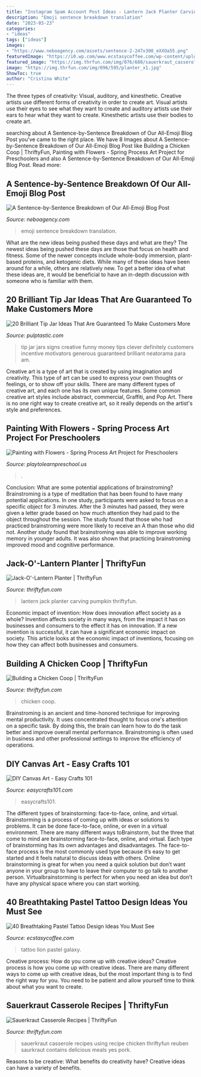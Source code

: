 ```yaml
---
title: "Instagram Spam Account Post Ideas - Lantern Jack Planter Carving Pumpkin Thriftyfun"
description: "Emoji sentence breakdown translation"
date: "2023-03-23"
categories:
- "ideas"
tags: ["ideas"]
images:
- "https://www.neboagency.com/assets/sentence-2-247x300_eXXOa55.png"
featuredImage: "https://i0.wp.com/www.ecstasycoffee.com/wp-content/uploads/2017/03/Galaxy-lion.jpg?resize=600%2C825"
featured_image: "https://img.thrfun.com/img/076/680/sauerkraut_casserole_l1.jpg"
image: "https://img.thrfun.com/img/096/595/planter_x1.jpg"
ShowToc: true
author: "Cristina White"
---
```



The three types of creativity: Visual, auditory, and kinesthetic.
Creative artists use different forms of creativity in order to create art. Visual artists use their eyes to see what they want to create and auditory artists use their ears to hear what they want to create. Kinesthetic artists use their bodies to create art.

	

		
searching about A Sentence-by-Sentence Breakdown of Our All-Emoji Blog Post you've came to the right place. We have 8 Images about A Sentence-by-Sentence Breakdown of Our All-Emoji Blog Post like Building a Chicken Coop | ThriftyFun, Painting with Flowers - Spring Process Art Project for Preschoolers and also A Sentence-by-Sentence Breakdown of Our All-Emoji Blog Post. Read more:
		
    
## A Sentence-by-Sentence Breakdown Of Our All-Emoji Blog Post

<img loading=lazy src="https://www.neboagency.com/assets/sentence-2-247x300_eXXOa55.png" onerror="this.onerror=null;this.src='https://tse1.mm.bing.net/th?id=OIP.SI8CZWsiNRPFGnkErnqp3gAAAA&amp;pid=15.1';" alt="A Sentence-by-Sentence Breakdown of Our All-Emoji Blog Post">

_Source: neboagency.com_

>emoji sentence breakdown translation. 

	

What are the new ideas being pushed these days and what are they?
The newest ideas being pushed these days are those that focus on health and fitness. Some of the newer concepts include whole-body immersion, plant-based proteins, and ketogenic diets. While many of these ideas have been around for a while, others are relatively new. To get a better idea of what these ideas are, it would be beneficial to have an in-depth discussion with someone who is familiar with them.

    
## 20 Brilliant Tip Jar Ideas That Are Guaranteed To Make Customers More

<img loading=lazy src="https://i0.wp.com/pulptastic.com/wp-content/uploads/2014/07/these-tip-jars-will-definitely-get-money-17.jpg?resize=550%2C734" onerror="this.onerror=null;this.src='https://tse2.mm.bing.net/th?id=OIP.LCIau5IDhpppXqhhfXtkwgHaJ4&amp;pid=15.1';" alt="20 Brilliant Tip Jar Ideas That Are Guaranteed To Make Customers More">

_Source: pulptastic.com_

>tip jar jars signs creative funny money tips clever definitely customers incentive motivators generous guaranteed brilliant neatorama para am. 

	

Creative art is a type of art that is created by using imagination and creativity. This type of art can be used to express your own thoughts or feelings, or to show off your skills. There are many different types of creative art, and each one has its own unique features. Some common creative art styles include abstract, commercial, Graffiti, and Pop Art. There is no one right way to create creative art, so it really depends on the artist's style and preferences.

    
## Painting With Flowers - Spring Process Art Project For Preschoolers

<img loading=lazy src="https://playtolearnpreschool.us/wp-content/uploads/2020/02/IMG_2345-3-1152x1536.jpg" onerror="this.onerror=null;this.src='https://tse1.mm.bing.net/th?id=OIP.2L2VoNbUIfuyyGiolrRp8QHaJ4&amp;pid=15.1';" alt="Painting with Flowers - Spring Process Art Project for Preschoolers">

_Source: playtolearnpreschool.us_

>. 

	

Conclusion: What are some potential applications of brainstroming?
Brainstroming is a type of meditation that has been found to have many potential applications. In one study, participants were asked to focus on a specific object for 3 minutes. After the 3 minutes had passed, they were given a letter grade based on how much attention they had paid to the object throughout the session. The study found that those who had practiced brainstroming were more likely to receive an A than those who did not. Another study found that brainstroming was able to improve working memory in younger adults. It was also shown that practicing brainstroming improved mood and cognitive performance.

    
## Jack-O&#039;-Lantern Planter | ThriftyFun

<img loading=lazy src="https://img.thrfun.com/img/096/595/planter_x1.jpg" onerror="this.onerror=null;this.src='https://tse2.mm.bing.net/th?id=OIP.ZdOSUVq5NVVm7vJH_MczKQHaHa&amp;pid=15.1';" alt="Jack-O&#039;-Lantern Planter | ThriftyFun">

_Source: thriftyfun.com_

>lantern jack planter carving pumpkin thriftyfun. 

	

Economic impact of invention: How does innovation affect society as a whole?
Invention affects society in many ways, from the impact it has on businesses and consumers to the effect it has on innovation. If a new invention is successful, it can have a significant economic impact on society. This article looks at the economic impact of inventions, focusing on how they can affect both businesses and consumers.

    
## Building A Chicken Coop | ThriftyFun

<img loading=lazy src="https://img.thrfun.com/img/080/941/chicken_coop_x1.jpg" onerror="this.onerror=null;this.src='https://tse1.mm.bing.net/th?id=OIP.PMLmk97N_GdWOXSqtTPkkgHaE8&amp;pid=15.1';" alt="Building a Chicken Coop | ThriftyFun">

_Source: thriftyfun.com_

>chicken coop. 

	

Brainstroming is an ancient and time-honored technique for improving mental productivity. It uses concentrated thought to focus one's attention on a specific task. By doing this, the brain can learn how to do the task better and improve overall mental performance. Brainstroming is often used in business and other professional settings to improve the efficiency of operations.

    
## DIY Canvas Art - Easy Crafts 101

<img loading=lazy src="https://www.easycrafts101.com/wp-content/uploads/2016/02/DSC_0474-2.jpg" onerror="this.onerror=null;this.src='https://tse4.mm.bing.net/th?id=OIP.46etHgD4Y1xFl_TVdLUxawHaNO&amp;pid=15.1';" alt="DIY Canvas Art - Easy Crafts 101">

_Source: easycrafts101.com_

>easycrafts101. 

	

The different types of brainstorming: face-to-face, online, and virtual.
Brainstorming is a process of coming up with ideas or solutions to problems. It can be done face-to-face, online, or even in a virtual environment. There are many different ways toBrainstorm, but the three that come to mind are brainstorming face-to-face, online, and virtual. 
Each type of brainstorming has its own advantages and disadvantages. The face-to-face process is the most commonly used type because it’s easy to get started and it feels natural to discuss ideas with others. Online brainstorming is great for when you need a quick solution but don’t want anyone in your group to have to leave their computer to go talk to another person. Virtualbrainstorming is perfect for when you need an idea but don’t have any physical space where you can start working.

    
## 40 Breathtaking Pastel Tattoo Design Ideas You Must See

<img loading=lazy src="https://i0.wp.com/www.ecstasycoffee.com/wp-content/uploads/2017/03/Galaxy-lion.jpg?resize=600%2C825" onerror="this.onerror=null;this.src='https://tse3.mm.bing.net/th?id=OIP.6QZIewKr22loEwGupO4MCQHaKL&amp;pid=15.1';" alt="40 Breathtaking Pastel Tattoo Design Ideas You Must See">

_Source: ecstasycoffee.com_

>tattoo lion pastel galaxy. 

	

Creative process: How do you come up with creative ideas?
Creative process is how you come up with creative ideas. There are many different ways to come up with creative ideas, but the most important thing is to find the right way for you. You need to be patient and allow yourself time to think about what you want to create.

    
## Sauerkraut Casserole Recipes | ThriftyFun

<img loading=lazy src="https://img.thrfun.com/img/076/680/sauerkraut_casserole_l1.jpg" onerror="this.onerror=null;this.src='https://tse3.mm.bing.net/th?id=OIP.-E48FojANPIwGbX63pyqlwHaLH&amp;pid=15.1';" alt="Sauerkraut Casserole Recipes | ThriftyFun">

_Source: thriftyfun.com_

>sauerkraut casserole recipes using recipe chicken thriftyfun reuben saurkraut contains delicious meals yes pork. 

	

Reasons to be creative: What benefits do creativity have?
Creative ideas can have a variety of benefits.

